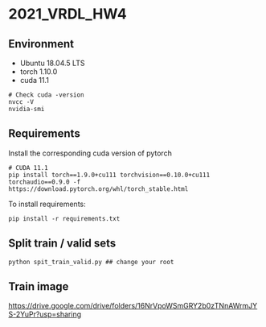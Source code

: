 # 2021_VRDL_HW4

## Environment

* Ubuntu 18.04.5 LTS
* torch 1.10.0
* cuda 11.1

```setup
# Check cuda -version
nvcc -V
nvidia-smi
```

## Requirements

Install the corresponding cuda version of pytorch
```setup
# CUDA 11.1
pip install torch==1.9.0+cu111 torchvision==0.10.0+cu111 torchaudio==0.9.0 -f https://download.pytorch.org/whl/torch_stable.html
```

To install requirements:

```setup
pip install -r requirements.txt
```

## Split train / valid sets

```setup
python spit_train_valid.py ## change your root
```

## Train image

https://drive.google.com/drive/folders/16NrVpoWSmGRY2b0zTNnAWrmJYS-2YuPr?usp=sharing

